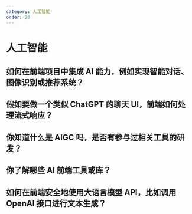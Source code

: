 ```yaml
---
category: 人工智能
order: 20
---
```

<script setup>
import NavHead from "../components/NavHead.vue";
</script>
<nav-head link="/posts/article/前端面试题合集/read.html">
</nav-head>

# 人工智能



## 如何在前端项目中集成 AI 能力，例如实现智能对话、图像识别或推荐系统？

## 假如要做一个类似 ChatGPT 的聊天 UI，前端如何处理流式响应？

## 你知道什么是 AIGC 吗，是否有参与过相关工具的研发？

## 你了解哪些 AI 前端工具或库？

## 如何在前端安全地使用大语言模型 API，比如调用 OpenAI 接口进行文本生成？


